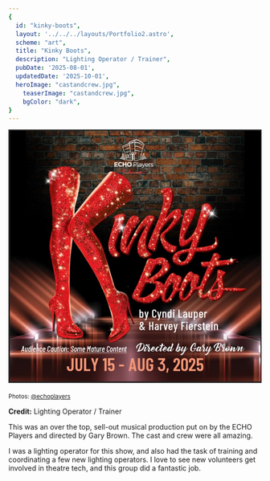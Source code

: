 ```yaml
---
{
  id: "kinky-boots",
  layout: '../../../layouts/Portfolio2.astro',
  scheme: "art",
  title: "Kinky Boots",
  description: "Lighting Operator / Trainer",
  pubDate: '2025-08-01',
  updatedDate: '2025-10-01',
  heroImage: "castandcrew.jpg",
	teaserImage: "castandcrew.jpg",
	bgColor: "dark",
}
---
```

<div class="reel">

![Kinky Boots Poster](kb.jpg)

</div>

<small>Photos: <a href="https://www.instagram.com/echoplayers/" target="_blank" ref="nofollow noopener">@echoplayers</a></small>

**Credit:** Lighting Operator / Trainer

This was an over the top, sell-out musical production put on by the ECHO Players and directed by Gary Brown. The cast and crew were all amazing.

I was a lighting operator for this show, and also had the task of training and coordinating a few new lighting operators. I love to see new volunteers get involved in theatre tech, and this group did a fantastic job.
